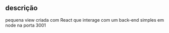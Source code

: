 ## descrição
pequena view criada com React que interage com um back-end simples em node na porta 3001
